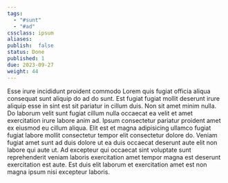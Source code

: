 ```yaml
---
tags: 
  - "#sunt"
  - "#ad"
cssclass: ipsum
aliases: 
publish:  false
status: Done
published: 1
due: 2023-09-27
weight: 44
---
```

Esse irure incididunt proident commodo Lorem quis fugiat officia aliqua
consequat sunt aliquip do ad do sunt. Est fugiat fugiat mollit deserunt
irure aliquip esse in sint est sit pariatur in cillum duis. Non sit amet
minim nulla. Do laborum velit sunt fugiat cillum nulla occaecat ea velit et
amet exercitation irure labore anim ad. Ipsum consectetur pariatur proident
amet ex eiusmod eu cillum aliqua. Elit est et magna adipisicing ullamco
fugiat fugiat labore mollit consectetur tempor elit consectetur dolore do.
Veniam fugiat amet sunt ad duis dolore ut ea duis occaecat deserunt aute
elit non labore qui aute ut. Ad excepteur qui occaecat sint voluptate sunt
reprehenderit veniam laboris exercitation amet tempor magna est deserunt
exercitation est aute. Est duis elit laborum et exercitation amet est non
magna ipsum nisi excepteur laboris.